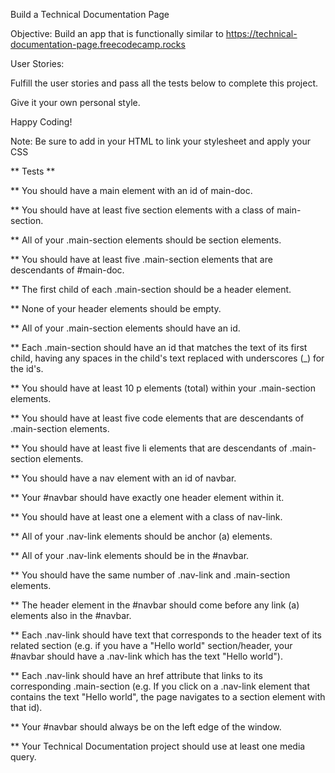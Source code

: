 Build a Technical Documentation Page

Objective: Build an app that is functionally similar to
 https://technical-documentation-page.freecodecamp.rocks


User Stories:

<!-- You can see a main element with a corresponding id="main-doc", which contains the page's main content (technical documentation) -->

<!-- Within the #main-doc element, you can see several section elements, each with a class of main-section. There should be a minimum of five -->

<!-- The first element within each .main-section should be a header element, which contains text that describes the topic of that section. -->

<!-- Each section element with the class of main-section should also have an id that corresponds with the text of each header contained within it. Any spaces should be replaced with underscores (e.g. The section that contains the header "JavaScript and Java" should have a corresponding id="JavaScript_and_Java") -->

<!-- The .main-section elements should contain at least ten p elements total (not each) -->

<!-- The .main-section elements should contain at least five code elements total (not each) -->

<!-- The .main-section elements should contain at least five li items total (not each) -->

<!-- You can see a nav element with a corresponding id="navbar" -->

<!-- The navbar element should contain one header element which contains text that describes the topic of the technical documentation -->

<!-- Additionally, the navbar should contain link (a) elements with the class of nav-link. There should be one for every element with the class main-section -->

<!-- The header element in the #navbar must come before any link (a) elements in the navbar -->

<!-- Each element with the class of nav-link should contain text that corresponds to the header text within each section (e.g. if you have a "Hello world" section/header, your navbar should have an element which contains the text "Hello world") -->

<!-- When you click on a navbar element, the page should navigate to the corresponding section of the #main-doc element (e.g. If you click on a .nav-link element that contains the text "Hello world", the page navigates to a section element with that id, and contains the corresponding header) -->

<!-- On regular sized devices (laptops, desktops), the element with id="navbar" should be shown on the left side of the screen and should always be visible to the user -->

<!-- Your technical documentation should use at least one media query -->


Fulfill the user stories and pass all the tests below to complete this project. 

Give it your own personal style. 

Happy Coding!

Note: Be sure to add <link rel="stylesheet" href="styles.css"> in your HTML to link your stylesheet and apply your CSS



 ** Tests ** 

** You should have a main element with an id of main-doc.

** You should have at least five section elements with a class of main-section.

** All of your .main-section elements should be section elements.

** You should have at least five .main-section elements that are descendants of #main-doc.

** The first child of each .main-section should be a header element.

** None of your header elements should be empty.


** All of your .main-section elements should have an id.

** Each .main-section should have an id that matches the text of its first child, having any 
spaces in the child's text replaced with underscores (_) for the id's.

** You should have at least 10 p elements (total) within your .main-section elements.

** You should have at least five code elements that are descendants of .main-section elements.

** You should have at least five li elements that are descendants of .main-section elements.

** You should have a nav element with an id of navbar.

** Your #navbar should have exactly one header element within it.

** You should have at least one a element with a class of nav-link.

** All of your .nav-link elements should be anchor (a) elements.

** All of your .nav-link elements should be in the #navbar.

** You should have the same number of .nav-link and .main-section elements.

** The header element in the #navbar should come before any link (a) elements also in the #navbar.

** Each .nav-link should have text that corresponds to the header text of its related section (e.g. if you have a "Hello world" section/header, your #navbar should have a .nav-link which has the text "Hello world").

** Each .nav-link should have an href attribute that links to its corresponding .main-section (e.g. If you click on a .nav-link element that contains the text "Hello world", the page navigates to a section element with that id).

** Your #navbar should always be on the left edge of the window.

** Your Technical Documentation project should use at least one media query.